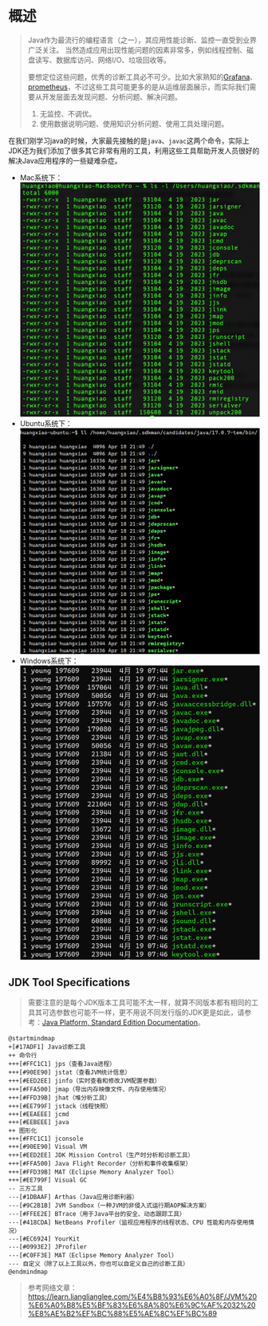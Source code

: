 # 概述
> Java作为最流行的编程语言（之一），其应用性能诊断、监控一直受到业界广泛关注。
> 当然造成应用出现性能问题的因素非常多，例如线程控制、磁盘读写、数据库访问、网络I/O、垃圾回收等。
> 
> 要想定位这些问题，优秀的诊断工具必不可少。比如大家熟知的[Grafana](https://grafana.com/zh-cn/grafana/?tech=target&plcmt=footer-banner&aud=china#grafana-versions)、[prometheus](https://prometheus.io/)，不过这些工具可能更多的是从运维层面展示，而实际我们需要从开发层面去发现问题、分析问题、解决问题。
> 1. 无监控、不调优。
> 2. 使用数据说明问题、使用知识分析问题、使用工具处理问题。

在我们刚学习java的时候，大家最先接触的是`java`、`javac`这两个命令，实际上JDK还为我们添加了很多其它非常有用的工具，利用这些工具帮助开发人员很好的解决Java应用程序的一些疑难杂症。
- Mac系统下：
![java-bin-mac.png](assets/java-bin-mac.png)
- Ubuntu系统下：
![java-bin-ubuntu.png](assets/java-bin-ubuntu.png)
- Windows系统下：
![java-bin-windows.png](assets/java-bin-windows.png)

## JDK Tool Specifications
> 需要注意的是每个JDK版本工具可能不太一样，就算不同版本都有相同的工具其可选参数也可能不一样，更不用说不同发行版的JDK更是如此，请参考：[Java Platform, Standard Edition Documentation](https://docs.oracle.com/en/java/javase/index.html)。

```plantuml
@startmindmap
+[#17ADF1] Java诊断工具
++ 命令行
+++[#FFC1C1] jps（查看Java进程）
+++[#90EE90] jstat（查看JVM统计信息）
+++[#EED2EE] jinfo（实时查看和修改JVM配置参数）
+++[#FFA500] jmap（导出内存映像文件、内存使用情况）
+++[#FFD39B] jhat（堆分析工具）
+++[#EE799F] jstack（线程快照）
+++[#EEAEEE] jcmd
+++[#EEBEEE] java
++ 图形化
+++[#FFC1C1] jconsole
+++[#90EE90] Visual VM
+++[#EED2EE] JDK Mission Control（生产时分析和诊断工具）
+++[#FFA500] Java Flight Recorder（分析和事件收集框架）
+++[#FFD39B] MAT（Eclipse Memory Analyzer Tool）
+++[#EE799F] Visual GC
-- 三方工具
---[#1DBAAF] Arthas（Java应用诊断利器）
---[#9C2B1B] JVM Sandbox（一种JVM的非侵入式运行期AOP解决方案）
---[#FFEE2E] BTrace（用于Java平台的安全、动态跟踪工具）
---[#418CDA] NetBeans Profiler（监视应用程序的线程状态、CPU 性能和内存使用情况）
---[#EC6924] YourKit
---[#0993E2] JProfiler
---[#C0FF3E] MAT（Eclipse Memory Analyzer Tool）
--- 自定义（除了以上工具以外，你也可以自定义自己的诊断工具）
@endmindmap
```

> 参考网络文章：https://learn.lianglianglee.com/%E4%B8%93%E6%A0%8F/JVM%20%E6%A0%B8%E5%BF%83%E6%8A%80%E6%9C%AF%2032%20%E8%AE%B2%EF%BC%88%E5%AE%8C%EF%BC%89